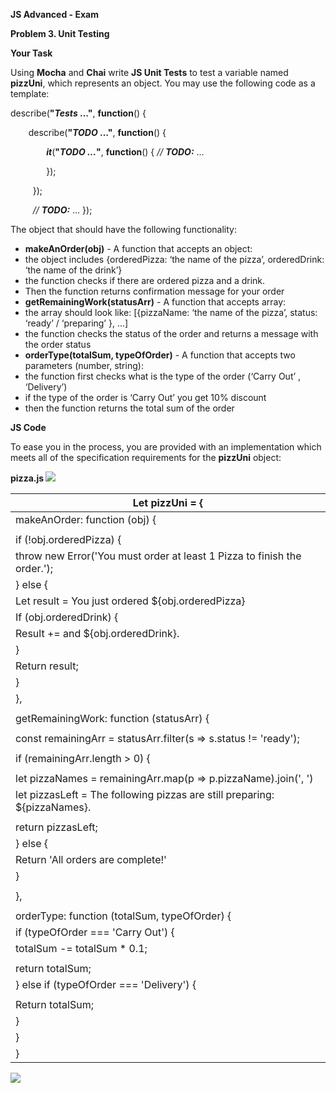 ﻿**JS Advanced - Exam** 

**Problem 3. Unit Testing** 

**Your Task** 

Using **Mocha** and **Chai** write **JS Unit Tests** to test a variable named **pizzUni**, which represents an object. You may use the following code as a template: 

describe(**"*Tests* …"**, **function**() { 

`    `describe(**"*TODO* …"**, **function**() { 

`        `***it***(**"*TODO …*"**, **function**() {             *// **TODO:*** … 

`        `}); 

`     `}); 

`     `*// **TODO:*** … }); 

The object that should have the following functionality:  

- **makeAnOrder(obj)** - A function that accepts an object: 
- the object includes {orderedPizza: ‘the name of the pizza’, orderedDrink: ‘the name of the drink’} 
- the function checks if there are ordered pizza and a drink. 
- Then the function returns confirmation message for your order 
- **getRemainingWork(statusArr)** - A function that accepts array: 
- the array should look like: [{pizzaName: ‘the name of the pizza’, status: ‘ready’ / ‘preparing’ }, …] 
- the function checks the status of the order and returns a message with the order status 
- **orderType(totalSum, typeOfOrder)** - A function that accepts two parameters (number, string): 
- the function first checks what is the type of the order (‘Carry Out’ , ‘Delivery’) 
- if the type of the order is ‘Carry Out’ you get 10% discount 
- then the function returns the total sum of the order 

**JS Code** 

To ease you in the process, you are provided with an implementation which meets all of the specification requirements for the **pizzUni** object: 

**pizza.js ![](Aspose.Words.18cd4584-e14a-4197-a30a-bb47a3fd2b0e.001.png)**



|Let pizzUni = { |
| - |
|makeAnOrder: function (obj) { |
||
|if (!obj.orderedPizza) { |
|throw new Error('You must order at least 1 Pizza to finish the order.'); |
|} else { |
|Let result =  You just ordered ${obj.orderedPizza}  |
|If (obj.orderedDrink) { |
|Result +=   and ${obj.orderedDrink}.  |
|} |
|Return result; |
|} |
|}, |
||
|getRemainingWork: function (statusArr) { |
||
|const remainingArr = statusArr.filter(s => s.status != 'ready'); |
||
|if (remainingArr.length > 0) { |
||
|let pizzaNames = remainingArr.map(p => p.pizzaName).join(', ') |
|let pizzasLeft =  The following pizzas are still preparing: ${pizzaNames}. |
||
|return pizzasLeft; |
|} else { |
|Return 'All orders are complete!' |
|} |
||
|}, |
||
|orderType: function (totalSum, typeOfOrder) { |
|if (typeOfOrder === 'Carry Out') { |
|totalSum -= totalSum \* 0.1; |
||
|return totalSum; |
|} else if (typeOfOrder === 'Delivery') { |
||
|Return totalSum; |
|} |
|} |
|} |
![](Aspose.Words.18cd4584-e14a-4197-a30a-bb47a3fd2b0e.002.png)
